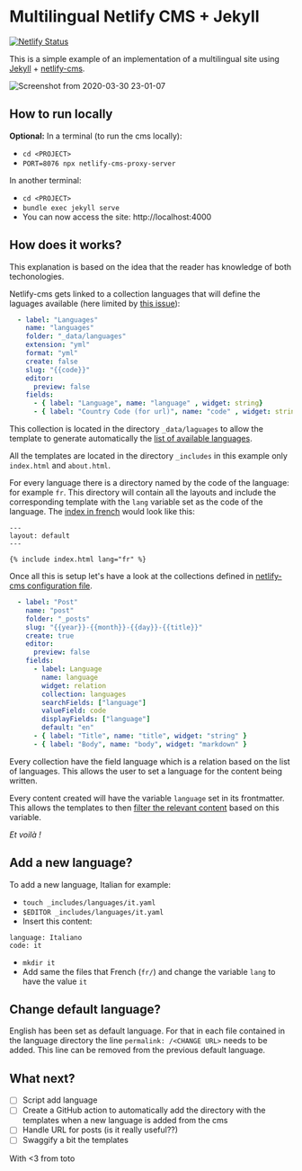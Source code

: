 # Multilingual Netlify CMS + Jekyll

[![Netlify Status](https://api.netlify.com/api/v1/badges/45aee436-08d0-4bec-9ce2-ac9b5e8542ea/deploy-status)](https://app.netlify.com/sites/youthful-stonebraker-b0e09f/deploys)

This is a simple example of an implementation of a multilingual site using [Jekyll](https://jekyllrb.com/) + [netlify-cms](https://www.netlifycms.org/).

![Screenshot from 2020-03-30 23-01-07](https://user-images.githubusercontent.com/2707508/77969017-9bc76c00-72e0-11ea-9bb5-9a67fc2b590e.png)


## How to run locally

**Optional:** In a terminal (to run the cms locally):
 - `cd <PROJECT>`
 - `PORT=8076 npx netlify-cms-proxy-server`

In another terminal:
 - `cd <PROJECT>`
 - `bundle exec jekyll serve`
 - You can now access the site: http://localhost:4000

## How does it works?

This explanation is based on the idea that the reader has knowledge of both techonologies.

Netlify-cms gets linked to a collection languages that will define the laguages available (here limited by [this issue](https://github.com/netlify/netlify-cms/issues/800)): 

``` yaml
  - label: "Languages"
    name: "languages"
    folder: "_data/languages"
    extension: "yml"
    format: "yml"
    create: false
    slug: "{{code}}"
    editor:
      preview: false
    fields:
      - { label: "Language", name: "language" , widget: string}
      - { label: "Country Code (for url)", name: "code" , widget: string}
```

This collection is located in the directory `_data/laguages` to allow the template to generate automatically the [list of available languages](https://github.com/tbille/multilingual-jekyll-netlify/blob/master/_includes/languages.html).

All the templates are located in the directory `_includes` in this example only `index.html` and `about.html`.

For every language there is a directory named by the code of the language: for example `fr`. This directory will contain all the layouts and include the corresponding template with the `lang` variable set as the code of the language. The [index in french](https://github.com/tbille/multilingual-jekyll-netlify/blob/master/fr/index.html) would look like this:

```
---
layout: default
---

{% include index.html lang="fr" %}
```

Once all this is setup let's have a look at the collections defined in [netlify-cms configuration file](https://github.com/tbille/multilingual-jekyll-netlify/blob/master/admin/config.yml#L24).

``` yaml
  - label: "Post"
    name: "post"
    folder: "_posts"
    slug: "{{year}}-{{month}}-{{day}}-{{title}}"
    create: true
    editor:
      preview: false
    fields:
      - label: Language
        name: language
        widget: relation
        collection: languages
        searchFields: ["language"]
        valueField: code
        displayFields: ["language"]
        default: "en"
      - { label: "Title", name: "title", widget: "string" }
      - { label: "Body", name: "body", widget: "markdown" }
```

Every collection have the field language which is a relation based on the list of languages. This allows the user to set a language for the content being written.



Every content created will have the variable `language` set in its frontmatter. This allows the templates to then [filter the relevant content](https://github.com/tbille/multilingual-jekyll-netlify/blob/master/_includes/index.html#L5) based on this variable.

*Et voilà !*

## Add a new language?

To add a new language, Italian for example:
- `touch _includes/languages/it.yaml`
- `$EDITOR _includes/languages/it.yaml`
- Insert this content:
```
language: Italiano
code: it
```
- `mkdir it`
- Add same the files that French (`fr/`) and change the variable `lang` to have the value `it`

## Change default language?

English has been set as default language. For that in each file contained in the language directory the line `permalink: /<CHANGE URL>` needs to be added. This line can be removed from the previous default language.

## What next?

- [ ] Script add language
- [ ] Create a GitHub action to automatically add the directory with the templates when a new language is added from the cms
- [ ] Handle URL for posts (is it really useful??)
- [ ] Swaggify a bit the templates

With <3 from toto
